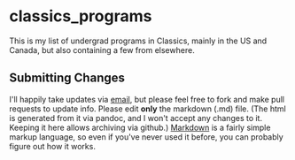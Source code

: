 # classics_programs
This is my list of undergrad programs in Classics, mainly in the US and Canada, but also containing a few from elsewhere.

## Submitting Changes
I'll happily take updates via [email](mailto:john@muccigrosso.org), but please feel free to fork and make pull requests to update info. Please edit **only** the markdown (.md) file. (The html is generated from it via pandoc, and I won't accept any changes to it. Keeping it here allows archiving via github.) [Markdown](http://daringfireball.net/projects/markdown/) is a fairly simple markup language, so even if you've never used it before, you can probably figure out how it works.
